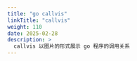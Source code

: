 ```yaml
---
title: "go callvis"
linkTitle: "callvis"
weight: 110
date: 2025-02-28
description: >
  callvis 以图片的形式展示 go 程序的调用关系
---
```




